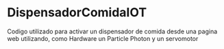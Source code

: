 # DispensadorComidaIOT
Codigo utilizado para activar un dispensador de comida desde una pagina web utilizando,
como Hardware un Particle Photon y un servomotor
